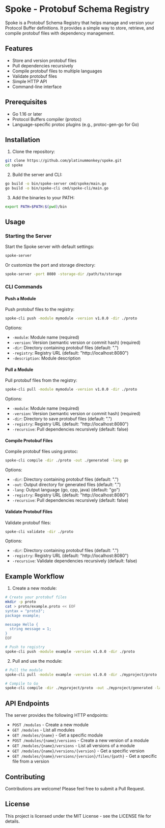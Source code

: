 # Spoke - Protobuf Schema Registry

Spoke is a Protobuf Schema Registry that helps manage and version your Protocol Buffer definitions. It provides a simple way to store, retrieve, and compile protobuf files with dependency management.

## Features

- Store and version protobuf files
- Pull dependencies recursively
- Compile protobuf files to multiple languages
- Validate protobuf files
- Simple HTTP API
- Command-line interface

## Prerequisites

- Go 1.16 or later
- Protocol Buffers compiler (protoc)
- Language-specific protoc plugins (e.g., protoc-gen-go for Go)

## Installation

1. Clone the repository:
```bash
git clone https://github.com/platinummonkey/spoke.git
cd spoke
```

2. Build the server and CLI:
```bash
go build -o bin/spoke-server cmd/spoke/main.go
go build -o bin/spoke-cli cmd/spoke-cli/main.go
```

3. Add the binaries to your PATH:
```bash
export PATH=$PATH:$(pwd)/bin
```

## Usage

### Starting the Server

Start the Spoke server with default settings:
```bash
spoke-server
```

Or customize the port and storage directory:
```bash
spoke-server -port 8080 -storage-dir /path/to/storage
```

### CLI Commands

#### Push a Module

Push protobuf files to the registry:
```bash
spoke-cli push -module mymodule -version v1.0.0 -dir ./proto
```

Options:
- `-module`: Module name (required)
- `-version`: Version (semantic version or commit hash) (required)
- `-dir`: Directory containing protobuf files (default: ".")
- `-registry`: Registry URL (default: "http://localhost:8080")
- `-description`: Module description

#### Pull a Module

Pull protobuf files from the registry:
```bash
spoke-cli pull -module mymodule -version v1.0.0 -dir ./proto
```

Options:
- `-module`: Module name (required)
- `-version`: Version (semantic version or commit hash) (required)
- `-dir`: Directory to save protobuf files (default: ".")
- `-registry`: Registry URL (default: "http://localhost:8080")
- `-recursive`: Pull dependencies recursively (default: false)

#### Compile Protobuf Files

Compile protobuf files using protoc:
```bash
spoke-cli compile -dir ./proto -out ./generated -lang go
```

Options:
- `-dir`: Directory containing protobuf files (default: ".")
- `-out`: Output directory for generated files (default: ".")
- `-lang`: Output language (go, cpp, java) (default: "go")
- `-registry`: Registry URL (default: "http://localhost:8080")
- `-recursive`: Pull dependencies recursively (default: false)

#### Validate Protobuf Files

Validate protobuf files:
```bash
spoke-cli validate -dir ./proto
```

Options:
- `-dir`: Directory containing protobuf files (default: ".")
- `-registry`: Registry URL (default: "http://localhost:8080")
- `-recursive`: Validate dependencies recursively (default: false)

## Example Workflow

1. Create a new module:
```bash
# Create your protobuf files
mkdir -p proto
cat > proto/example.proto << EOF
syntax = "proto3";
package example;

message Hello {
  string message = 1;
}
EOF

# Push to registry
spoke-cli push -module example -version v1.0.0 -dir ./proto
```

2. Pull and use the module:
```bash
# Pull the module
spoke-cli pull -module example -version v1.0.0 -dir ./myproject/proto

# Compile to Go
spoke-cli compile -dir ./myproject/proto -out ./myproject/generated -lang go
```

## API Endpoints

The server provides the following HTTP endpoints:

- `POST /modules` - Create a new module
- `GET /modules` - List all modules
- `GET /modules/{name}` - Get a specific module
- `POST /modules/{name}/versions` - Create a new version of a module
- `GET /modules/{name}/versions` - List all versions of a module
- `GET /modules/{name}/versions/{version}` - Get a specific version
- `GET /modules/{name}/versions/{version}/files/{path}` - Get a specific file from a version

## Contributing

Contributions are welcome! Please feel free to submit a Pull Request.

## License

This project is licensed under the MIT License - see the LICENSE file for details. 